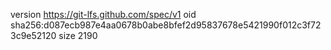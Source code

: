 version https://git-lfs.github.com/spec/v1
oid sha256:d087ecb987e4aa0678b0abe8bfef2d95837678e5421990f012c3f723c9e52120
size 2190
